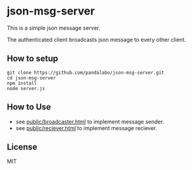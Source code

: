 # json-msg-server

This is a simple json message server. 

The authenticated client broadcasts json message to every other client.

## How to setup

```
git clone https://github.com/pandalabo/json-msg-server.git
cd json-msg-server
npm install
node server.js
```

## How to Use

* see [public/broadcaster.html](public/broadcaster.html) to implement message sender.
* see [public/reciever.html](public/reciever.html) to implement message reciever.

## License
MIT